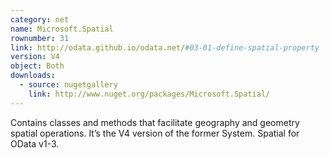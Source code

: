 ```yaml
---
category: net
name: Microsoft.Spatial
rownumber: 31
link: http://odata.github.io/odata.net/#03-01-define-spatial-property
version: V4
object: Both
downloads:
  - source: nugetgallery
    link: http://www.nuget.org/packages/Microsoft.Spatial/
---
```

Contains classes and methods that facilitate geography and geometry spatial operations. It’s the V4 version of the former System. Spatial for OData v1-3.
